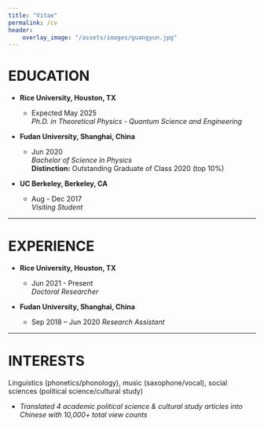 ```yaml
---
title: "Vitae"
permalink: /cv
header:
    overlay_image: "/assets/images/guangyun.jpg"
---
```


# EDUCATION

- **Rice University, Houston, TX**
  - Expected May 2025  
    _Ph.D. in Theoretical Physics - Quantum Science and Engineering_

- **Fudan University, Shanghai, China**
  - Jun 2020  
    _Bachelor of Science in Physics_  
    **Distinction:** Outstanding Graduate of Class 2020 (top 10%)

- **UC Berkeley, Berkeley, CA**
  - Aug - Dec 2017  
    _Visiting Student_

---

# EXPERIENCE

- **Rice University, Houston, TX**
  - Jun 2021 - Present  
    _Doctoral Researcher_

- **Fudan University, Shanghai, China**
  - Sep 2018 – Jun 2020
    _Research Assistant_

---

# INTERESTS

Linguistics (phonetics/phonology), music (saxophone/vocal), social sciences (political science/cultural study)

- _Translated 4 academic political science & cultural study articles into Chinese with 10,000+ total view counts_
